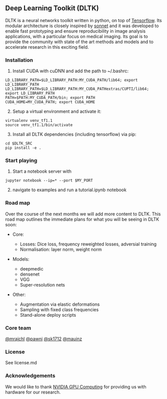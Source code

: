 ## Deep Learning Toolkit (DLTK)
DLTK is a neural networks toolkit written in python, on top of [Tensorflow](https://github.com/tensorflow/tensorflow). Its modular architecture is closely inspired by [sonnet](https://github.com/deepmind/sonnet) and it was developed to enable fast prototyping and ensure reproducibility in image analysis applications, with a particular focus on medical imaging. Its goal is  to provide the community with state of the art methods and models and to accelerate research in this exciting field.


### Installation
1. Install CUDA with cuDNN and add the path to ~/.bashrc:

```shell
LD_LIBRARY_PATH=$LD_LIBRARY_PATH:MY_CUDA_PATH/lib64; export LD_LIBRARY_PATH
LD_LIBRARY_PATH=$LD_LIBRARY_PATH:MY_CUDA_PATHextras/CUPTI/lib64; export LD_LIBRARY_PATH
PATH=$PATH:MY_CUDA_PATH/bin; export PATH
CUDA_HOME=MY_CUDA_PATH; export CUDA_HOME
```

2. Setup a virtual environment and activate it:

```shell
virtualenv venv_tf1.1
source venv_tf1.1/bin/activate
```

3. Install all DLTK dependencies (including tensorflow) via pip:

```shell
cd $DLTK_SRC
pip install -e .
```

### Start playing
1. Start a notebook server with
```shell
jupyter notebook --ip=* --port $MY_PORT
```
 
2. navigate to examples and run a tutorial.ipynb notebook 

### Road map 
Over the course of the next months we will add more content to DLTK. This road map outlines the immediate plans for what you will be seeing in DLTK soon:

* Core:
  * Losses: Dice loss, frequency reweighted losses, adversial training
  * Normalisation: layer norm, weight norm

* Models:
  * deepmedic
  * densenet
  * VGG
  * Super-resolution nets

* Other:
  * Augmentation via elastic deformations
  * Sampling with fixed class frequencies
  * Stand-alone deploy scripts
    
### Core team
[@mrajchl](https://github.com/mrajchl)
[@pawni](https://github.com/pawni)
[@sk1712](https://github.com/sk1712)
[@mauinz](https://github.com/mauinz)

### License
See license.md

### Acknowledgements
We would like to thank [NVIDIA GPU Computing](http://www.nvidia.com/) for providing us with hardware for our research. 



